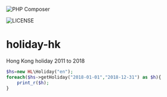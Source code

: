 ![PHP Composer](https://github.com/mathsgod/hl-holiday/workflows/PHP%20Composer/badge.svg)

![LICENSE](https://img.shields.io/github/license/mathsgod/hl-holiday)


# holiday-hk

Hong Kong holiday 2011 to 2018

```php
$hs=new HL\Holiday("en");
foreach($hs->getHoliday("2018-01-01","2018-12-31") as $h){
    print_r($h);
}
```
  
